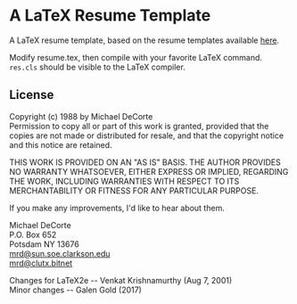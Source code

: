 # A LaTeX Resume Template

A LaTeX resume template, based on the resume templates available [here](https://www.rpi.edu/dept/arc/training/latex/resumes/).

Modify resume.tex, then compile with your favorite LaTeX command. `res.cls` should be visible to the LaTeX compiler.

## License

Copyright (c) 1988 by Michael DeCorte  
Permission to copy all or part of this work is granted, provided
that the copies are not made or distributed for resale, and that
the copyright notice and this notice are retained.

THIS WORK IS PROVIDED ON AN "AS IS" BASIS.  THE AUTHOR PROVIDES NO
WARRANTY WHATSOEVER, EITHER EXPRESS OR IMPLIED, REGARDING THE WORK,
INCLUDING WARRANTIES WITH RESPECT TO ITS MERCHANTABILITY OR FITNESS
FOR ANY PARTICULAR PURPOSE.

If you make any improvements, I'd like to hear about them.

Michael DeCorte  
P.O. Box 652  
Potsdam NY 13676  
mrd@sun.soe.clarkson.edu  
mrd@clutx.bitnet

Changes for LaTeX2e -- Venkat Krishnamurthy (Aug 7, 2001)  
Minor changes -- Galen Gold (2017)


